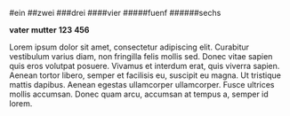 #ein
##zwei
###drei
####vier
#####fuenf
######sechs

**vater**
**mutter**
**123**
**456**

Lorem ipsum dolor sit amet, consectetur adipiscing elit. Curabitur vestibulum varius diam, non fringilla felis mollis sed. Donec vitae sapien quis eros volutpat posuere. Vivamus et interdum erat, quis viverra sapien. Aenean tortor libero, semper et facilisis eu, suscipit eu magna. Ut tristique mattis dapibus. Aenean egestas ullamcorper ullamcorper. Fusce ultrices mollis accumsan. Donec quam arcu, accumsan at tempus a, semper id lorem.
